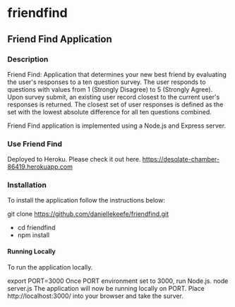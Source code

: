 # friendfind

## Friend Find Application
### Description
Friend Find: Application that determines your new best friend by evaluating the user's responses to a ten question survey. The user responds to questions with values from 1 (Strongly Disagree) to 5 (Strongly Agree). Upon survey submit, an existing user record closest to the current user's responses is returned. The closest set of user responses is defined as the set with the lowest absolute difference for all ten questions combined.

Friend Find application is implemented using a Node.js and Express server.

### Use Friend Find
Deployed to Heroku. Please check it out here. https://desolate-chamber-86419.herokuapp.com

### Installation
To install the application follow the instructions below:

git clone https://github.com/daniellekeefe/friendfind.git
* cd friendfind
* npm install
#### Running Locally
To run the application locally.

export PORT=3000
Once PORT environment set to 3000, run Node.js.
node server.js
The application will now be running locally on PORT. Place http://localhost:3000/ into your browser and take the surver. 